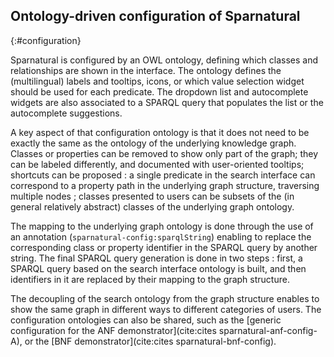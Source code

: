 ## Ontology-driven configuration of Sparnatural
{:#configuration}

Sparnatural is configured by an OWL ontology, defining which classes and relationships are shown in the interface. The ontology defines the (multilingual) labels and tooltips, icons, or which value selection widget should be used for each predicate. The dropdown list and autocomplete widgets are also associated to a SPARQL query that populates the list or the autocomplete suggestions.

A key aspect of that configuration ontology is that it does not need to be exactly the same as the ontology of the underlying knowledge graph. Classes or properties can be removed to show only part of the graph; they can be labeled differently, and documented with user-oriented tooltips; shortcuts can be proposed : a single predicate in the search interface can correspond to a property path in the underlying graph structure, traversing multiple nodes ; classes presented to users can be subsets of the (in general relatively abstract) classes of the underlying graph ontology.

The mapping to the underlying graph ontology is done through the use of an annotation (`sparnatural-config:sparqlString`) enabling to replace the corresponding class or property identifier in the SPARQL query by another string. The final SPARQL query generation is done in two steps : first, a SPARQL query based on the search interface ontology is built, and then identifiers in it are replaced by their mapping to the graph structure.

The decoupling of the search ontology from the graph structure enables to show the same graph in different ways to different categories of users. The configuration ontologies can also be shared, such as the [generic configuration for the ANF demonstrator](cite:cites sparnatural-anf-config-A), or the [BNF demonstrator](cite:cites sparnatural-bnf-config).


